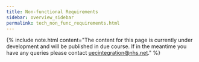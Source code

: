 ```yaml
---
title: Non-functional Requirements
sidebar: overview_sidebar
permalink: tech_non_func_requirements.html
---
```


{% include note.html content="The content for this page is currently under development and will be published in due course. If in the meantime you have any queries please contact uecintegration@nhs.net." %}
